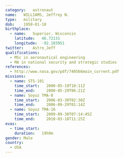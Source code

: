 ```yaml
---
category:	astronaut
name:	WILLIAMS, Jeffrey N.
type:	military
dob:	1958-01-18
birthplace:
  - name:	Superior, Wisconsin
    latitude:	46.72131
    longitude:	-92.103951
twitter:	Astro_Jeff
qualifications:
  - MSc in aeronautical engineering
  - MA in national security and strategic studies
references:
  - http://www.nasa.gov/pdf/740566main_current.pdf
missions:
  - name: STS-101
    time_start:   2000-05-19T10:11Z
    time_end:     2000-05-29T06:21Z
  - name: Soyuz TMA-8
    time_start:   2006-03-30T02:30Z
    time_end:     2006-09-29T01:14Z
  - name: Soyuz TMA-16
    time_start:   2009-09-30T07:14:45Z
    time_end:     2010-03-18T11:25Z
evas:
  - time_start: 
    duration:   19h9m
gender:	Male
country:
  - USA
---
```


